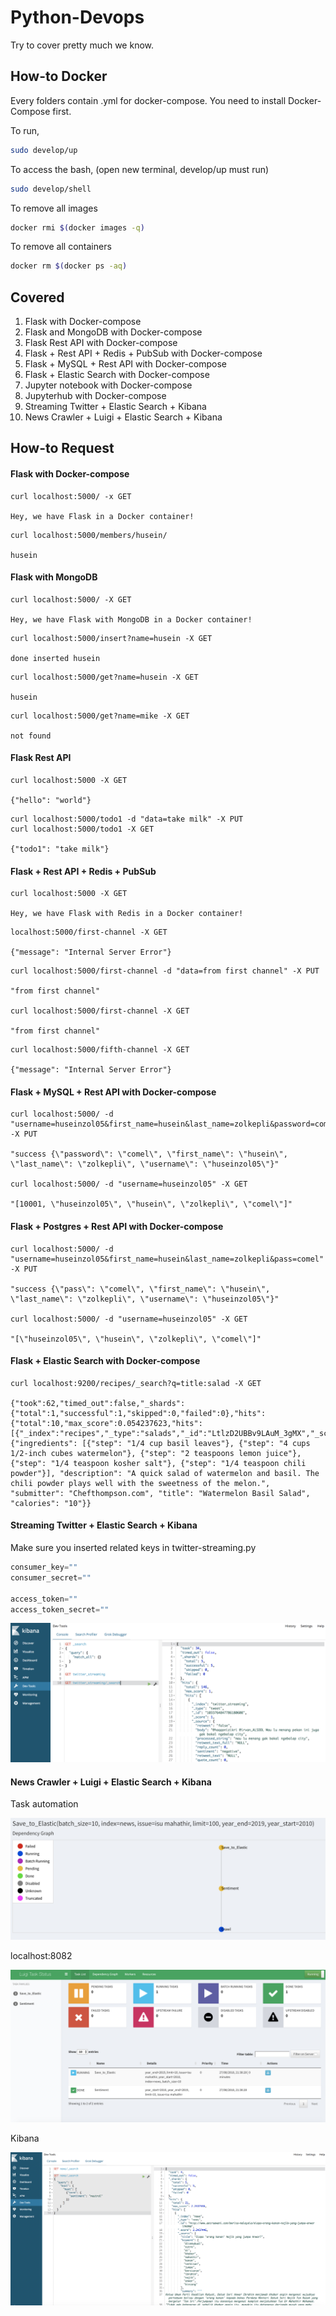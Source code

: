 # Python-Devops
Try to cover pretty much we know.

## How-to Docker
Every folders contain .yml for docker-compose. You need to install Docker-Compose first.

To run,
```bash
sudo develop/up
```

To access the bash, (open new terminal, develop/up must run)
```bash
sudo develop/shell
```

To remove all images
```bash
docker rmi $(docker images -q)
```

To remove all containers
```bash
docker rm $(docker ps -aq)
```

## Covered
1. Flask with Docker-compose
2. Flask and MongoDB with Docker-compose
3. Flask Rest API with Docker-compose
4. Flask + Rest API + Redis + PubSub with Docker-compose
5. Flask + MySQL + Rest API with Docker-compose
6. Flask + Elastic Search with Docker-compose
7. Jupyter notebook with Docker-compose
8. Jupyterhub with Docker-compose
9. Streaming Twitter + Elastic Search + Kibana
10. News Crawler + Luigi + Elastic Search + Kibana

## How-to Request

#### Flask with Docker-compose

```text
curl localhost:5000/ -x GET

Hey, we have Flask in a Docker container!
```
```text
curl localhost:5000/members/husein/

husein
```

#### Flask with MongoDB

```text
curl localhost:5000/ -X GET

Hey, we have Flask with MongoDB in a Docker container!
```
```text
curl localhost:5000/insert?name=husein -X GET

done inserted husein
```
```text
curl localhost:5000/get?name=husein -X GET

husein
```
```text
curl localhost:5000/get?name=mike -X GET

not found
```

#### Flask Rest API

```text
curl localhost:5000 -X GET

{"hello": "world"}
```
```text
curl localhost:5000/todo1 -d "data=take milk" -X PUT
curl localhost:5000/todo1 -X GET

{"todo1": "take milk"}
```

#### Flask + Rest API + Redis + PubSub

```text
curl localhost:5000 -X GET

Hey, we have Flask with Redis in a Docker container!
```

```text
localhost:5000/first-channel -X GET

{"message": "Internal Server Error"}
```

```text
curl localhost:5000/first-channel -d "data=from first channel" -X PUT

"from first channel"

curl localhost:5000/first-channel -X GET

"from first channel"
```

```text
curl localhost:5000/fifth-channel -X GET

{"message": "Internal Server Error"}
```

#### Flask + MySQL + Rest API with Docker-compose

```text
curl localhost:5000/ -d "username=huseinzol05&first_name=husein&last_name=zolkepli&password=comel" -X PUT

"success {\"password\": \"comel\", \"first_name\": \"husein\", \"last_name\": \"zolkepli\", \"username\": \"huseinzol05\"}"

curl localhost:5000/ -d "username=huseinzol05" -X GET

"[10001, \"huseinzol05\", \"husein\", \"zolkepli\", \"comel\"]"
```

#### Flask + Postgres + Rest API with Docker-compose

```text
curl localhost:5000/ -d "username=huseinzol05&first_name=husein&last_name=zolkepli&pass=comel" -X PUT

"success {\"pass\": \"comel\", \"first_name\": \"husein\", \"last_name\": \"zolkepli\", \"username\": \"huseinzol05\"}"

curl localhost:5000/ -d "username=huseinzol05" -X GET

"[\"huseinzol05\", \"husein\", \"zolkepli\", \"comel\"]"
```

#### Flask + Elastic Search with Docker-compose

```text
curl localhost:9200/recipes/_search?q=title:salad -X GET

{"took":62,"timed_out":false,"_shards":{"total":1,"successful":1,"skipped":0,"failed":0},"hits":{"total":10,"max_score":0.054237623,"hits":[{"_index":"recipes","_type":"salads","_id":"LtlzD2UBBv9LAuM_3gMX","_score":0.054237623,"_source":{"ingredients": [{"step": "1/4 cup basil leaves"}, {"step": "4 cups 1/2-inch cubes watermelon"}, {"step": "2 teaspoons lemon juice"}, {"step": "1/4 teaspoon kosher salt"}, {"step": "1/4 teaspoon chili powder"}], "description": "A quick salad of watermelon and basil. The chili powder plays well with the sweetness of the melon.", "submitter": "Chefthompson.com", "title": "Watermelon Basil Salad", "calories": "10"}}
```

#### Streaming Twitter + Elastic Search + Kibana

Make sure you inserted related keys in twitter-streaming.py

```python
consumer_key=""
consumer_secret=""

access_token=""
access_token_secret=""
```

![alt text](sentiment-twitter-elasticsearch/kibana.png)

#### News Crawler + Luigi + Elastic Search + Kibana

Task automation

![alt text](luigi-crawler-sentiment-elasticsearch/dependency.png)

localhost:8082

![alt text](luigi-crawler-sentiment-elasticsearch/luigi.png)

Kibana

![alt text](luigi-crawler-sentiment-elasticsearch/kibana.png)
